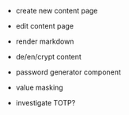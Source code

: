 - create new content page
- edit content page
- render markdown

- de/en/crypt content
- password generator component
- value masking
- investigate TOTP?
